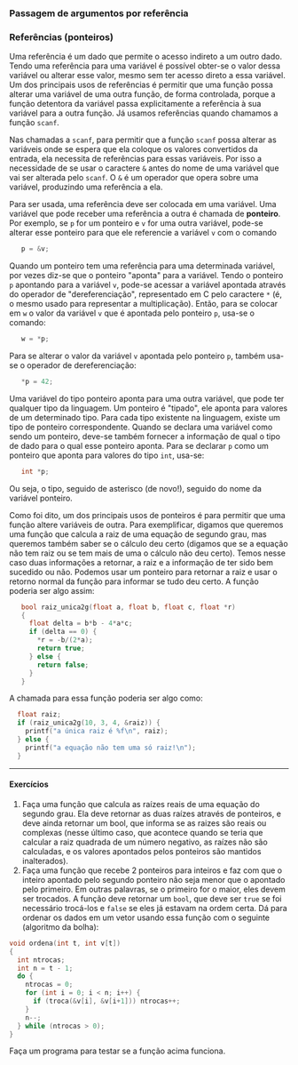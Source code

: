 ### Passagem de argumentos por referência

### Referências (ponteiros)

Uma referência é um dado que permite o acesso indireto a um outro dado.
Tendo uma referência para uma variável é possível obter-se o valor dessa variável ou alterar esse valor, mesmo sem ter acesso direto a essa variável.
Um dos principais usos de referências é permitir que uma função possa alterar uma variável de uma outra função, de forma controlada, porque a função detentora da variável passa explicitamente a referência à sua variável para a outra função.
Já usamos referências quando chamamos a função `scanf`.

Nas chamadas a `scanf`, para permitir que a função `scanf` possa alterar as variáveis onde se espera que ela coloque os valores convertidos da entrada, ela necessita de referências para essas variáveis. Por isso a necessidade de se usar o caractere `&` antes do nome de uma variável que vai ser alterada pelo `scanf`. O `&` é um operador que opera sobre uma variável, produzindo uma referência a ela.

Para ser usada, uma referência deve ser colocada em uma variável.
Uma variável que pode receber uma referência a outra é chamada de **ponteiro**.
Por exemplo, se `p` for um ponteiro e `v` for uma outra variável, pode-se alterar esse ponteiro para que ele referencie a variável `v` com o comando
```c
   p = &v;
```
Quando um ponteiro tem uma referência para uma determinada variável, por vezes diz-se que o ponteiro "aponta" para a variável.
Tendo o ponteiro `p` apontando para a variável `v`, pode-se acessar a variável apontada através do operador de "dereferenciação", representado em C pelo caractere `*` (é, o mesmo usado para representar a multiplicação).
Então, para se colocar em `w` o valor da variável `v` que é apontada pelo ponteiro `p`, usa-se o comando:
```c
   w = *p;
```
Para se alterar o valor da variável `v` apontada pelo ponteiro `p`, também usa-se o operador de dereferenciação:
```c
   *p = 42;
```
Uma variável do tipo ponteiro aponta para uma outra variável, que pode ter qualquer tipo da linguagem.
Um ponteiro é "tipado", ele aponta para valores de um determinado tipo.
Para cada tipo existente na linguagem, existe um tipo de ponteiro correspondente.
Quando se declara uma variável como sendo um ponteiro, deve-se também fornecer a informação de qual o tipo de dado para o qual esse ponteiro aponta.
Para se declarar `p` como um ponteiro que aponta para valores do tipo `int`, usa-se:
```c
   int *p;
```
Ou seja, o tipo, seguido de asterisco (de novo!), seguido do nome da variável ponteiro.

Como foi dito, um dos principais usos de ponteiros é para permitir que uma função altere variáveis de outra. 
Para exemplificar, digamos que queremos uma função que calcula a raiz de uma equação de segundo grau, mas queremos também saber se o cálculo deu certo (digamos que se a equação não tem raiz ou se tem mais de uma o cálculo não deu certo). Temos nesse caso duas informações a retornar, a raiz e a informação de ter sido bem sucedido ou não. 
Podemos usar um ponteiro para retornar a raiz e usar o retorno normal da função para informar se tudo deu certo. A função poderia ser algo assim:
```c
   bool raiz_unica2g(float a, float b, float c, float *r)
   {
     float delta = b*b - 4*a*c;
     if (delta == 0) {
       *r = -b/(2*a);
       return true;
     } else {
       return false;
     }
   }
```
A chamada para essa função poderia ser algo como:
```c
  float raiz;
  if (raiz_unica2g(10, 3, 4, &raiz)) {
    printf("a única raiz é %f\n", raiz);
  } else {
    printf("a equação não tem uma só raiz!\n");
  }
```

* * *

#### Exercícios

1. Faça uma função que calcula as raízes reais de uma equação do segundo grau. Ela deve retornar as duas raízes através de ponteiros, e deve ainda retornar um bool, que informa se as raizes são reais ou complexas (nesse último caso, que acontece quando se teria que calcular a raiz quadrada de um número negativo, as raízes não são calculadas, e os valores apontados pelos ponteiros são mantidos inalterados).
1. Faça uma função que recebe 2 ponteiros para inteiros e faz com que o inteiro apontado pelo segundo ponteiro não seja menor que o apontado pelo primeiro. Em outras palavras, se o primeiro for o maior, eles devem ser trocados. A função deve retornar um `bool`, que deve ser `true` se foi necessário trocá-los e `false` se eles já estavam na ordem certa. Dá para ordenar os dados em um vetor usando essa função com o seguinte (algoritmo da bolha):
```c
void ordena(int t, int v[t])
{
  int ntrocas;
  int n = t - 1;
  do {
    ntrocas = 0;
    for (int i = 0; i < n; i++) {
      if (troca(&v[i], &v[i+1])) ntrocas++;
    }
    n--;
  } while (ntrocas > 0);
}
```
Faça um programa para testar se a função acima funciona.
